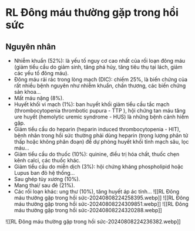 # RL Đông máu thường gặp trong hồi sức
## Nguyên nhân
- Nhiễm khuẩn (52%): là yếu tố nguy cơ cao nhất của rối loạn đông máu (giảm tiểu cầu do giảm sinh, tăng phá hủy, tăng tiêu thụ tại lách, giảm các yếu tố đông máu).
- Đông máu rải rác trong lòng mạch (DIC): chiếm 25%, là biến chứng của rất nhiều bệnh nguyên như nhiễm khuẩn, chấn thương, các biến chứng sản khoa…
- Mất máu nặng (8%).
- Huyết khối vi mạch (1%): ban huyết khối giảm tiểu cầu tắc mạch (thrombocytopenia thrombotic pupura - TTP ), hội chứng tan máu tăng ure huyết (hemolytic uremic syndrome - HUS) là những bệnh cảnh hiếm gặp.
- Giảm tiểu cầu do heparin (heparin induced thrombocytopenia - HIT), bệnh nhân trong hồi sức thường phải dùng heparin (trọng lượng phân tử thấp hoặc không phân đoạn) để dự phòng huyết khối tĩnh mạch sâu, lọc máu…
- Giảm tiểu cầu do thuốc (10%): quinine, điều trị hóa chất, thuốc chẹn kênh calci, các thuốc khác.
- Giảm tiểu cầu do miễn dịch (3%): hội chứng kháng phospholipid hoặc Lupus ban đỏ hệ thống…
- Sau ghép tủy xương (10%).
- Mang thai/ sau đẻ (21%).
- Các rối loạn khác: ung thư (10%), tăng huyết áp ác tính…
![[RL Đông máu thường gặp trong hồi sức-20240808224258395.webp]]
![[RL Đông máu thường gặp trong hồi sức-20240808224309851.webp]]
![[RL Đông máu thường gặp trong hồi sức-20240808224320288.webp]]

![[RL Đông máu thường gặp trong hồi sức-20240808224236382.webp]]











